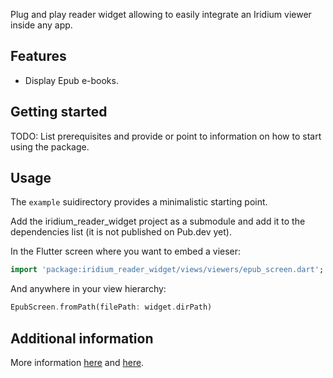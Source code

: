 Plug and play reader widget allowing to easily integrate an Iridium viewer inside any app.

## Features

- Display Epub e-books.

## Getting started

TODO: List prerequisites and provide or point to information on how to
start using the package.

## Usage

The `example` suidirectory provides a minimalistic starting point.

Add the iridium_reader_widget project as a submodule and add it to the dependencies list (it is not published on Pub.dev yet).

In the Flutter screen where you want to embed a vieser:

```dart
import 'package:iridium_reader_widget/views/viewers/epub_screen.dart';
```

And anywhere in your view hierarchy:

```dart
EpubScreen.fromPath(filePath: widget.dirPath)
```

## Additional information

More information [here](https://gtihub.com/Mantano/Iridium) and [here](https://iridium.rocks).